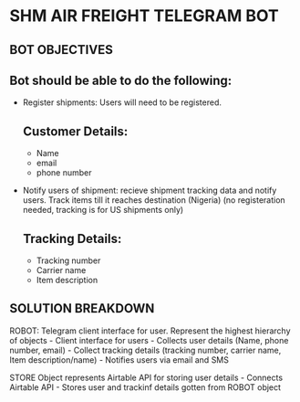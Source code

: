 # SHM AIR FREIGHT TELEGRAM BOT

## BOT OBJECTIVES

Bot should be able to do the following:
---------------------------------------

- Register shipments: Users will need to be registered.
    
    Customer Details:
    ---------------
    + Name
    + email
    + phone number

- Notify users of shipment: recieve shipment tracking data and notify users. Track items till it reaches destination (Nigeria) (no registeration needed, tracking is for US shipments only)

    Tracking Details:
    ----------------
    + Tracking number
    + Carrier name
    + Item description

## SOLUTION BREAKDOWN

ROBOT:
    Telegram client interface for user. Represent the highest hierarchy of objects
    - Client interface for users
    - Collects user details (Name, phone number, email)
    - Collect tracking details (tracking number, carrier name, Item description/name)
    - Notifies users via email and SMS

STORE
    Object represents Airtable API for storing user details
    - Connects Airtable API
    - Stores user and trackinf details gotten from ROBOT object
